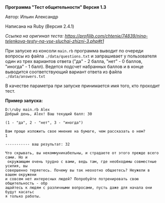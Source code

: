 **Программа "Тест общительности" Версия 1.3** 

Автор: Ильин Александр

Написана на Ruby (Версия 2.4.1)

*Ссылка на оригинал теста: https://profilib.com/chtenie/74839/nina-telenkova-testy-na-vse-sluchai-zhizni-3.php#t1*

При запуске из консоли `main.rb` программа выводит по очереди вопросы из файла `./data/questions.txt` и запрашивает у пользователя один из трех вариантов ответа ("да" - 2 балла, "нет" - 0 баллов, "иногда" - 1 балл). Ведется подсчет набранных баллов и в конце выводится соответствующий вариант ответа из файла `./data/answers.txt`

В качестве параметра при запуске принимается имя того, кто проходит тест. 

**Пример запуска:**

```
D:\ruby main.rb Alex
Добрый день, Alex! Ваш текущий балл: 30

(1 - "да", 2 - "нет", 3 - "иногда")

Вам проще изложить свое мнение на бумаге, чем рассказать о нем?
1

----------- ваш результат: 32

Что скрывать, вы некоммуникабельны, и страдаете от этого прежде всего сами. Но и
 окружающим очень трудно с вами, ведь там, где необходимы совместные усилия, вы
совершенно теряетесь. Почему вы так неохотно общаетесь? Неужели в вашем окружени
и совсем нет интересных людей? Попробуйте потренировать свою общительность - обр
ащайтесь к людям с различными вопросами, пусть даже для начала они будут касатьс
я только работы.
```
